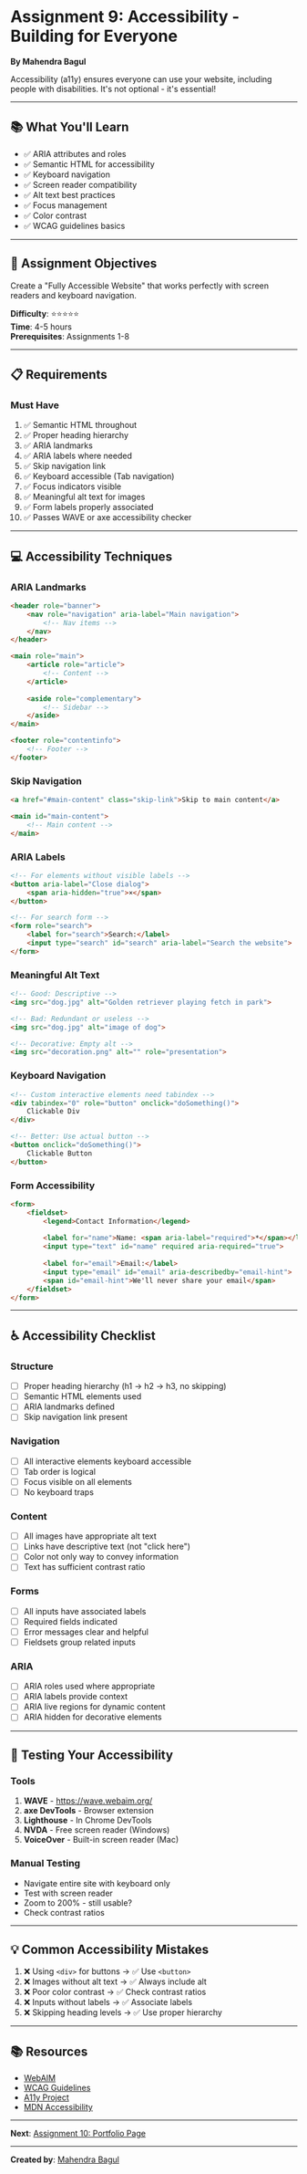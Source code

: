 # Assignment 9: Accessibility - Building for Everyone

**By Mahendra Bagul**

Accessibility (a11y) ensures everyone can use your website, including people with disabilities. It's not optional - it's essential!

---

## 📚 What You'll Learn

- ✅ ARIA attributes and roles
- ✅ Semantic HTML for accessibility
- ✅ Keyboard navigation
- ✅ Screen reader compatibility
- ✅ Alt text best practices
- ✅ Focus management
- ✅ Color contrast
- ✅ WCAG guidelines basics

---

## 🎯 Assignment Objectives

Create a "Fully Accessible Website" that works perfectly with screen readers and keyboard navigation.

**Difficulty**: ⭐⭐⭐⭐⭐  
**Time**: 4-5 hours  
**Prerequisites**: Assignments 1-8

---

## 📋 Requirements

### Must Have
1. ✅ Semantic HTML throughout
2. ✅ Proper heading hierarchy
3. ✅ ARIA landmarks
4. ✅ ARIA labels where needed
5. ✅ Skip navigation link
6. ✅ Keyboard accessible (Tab navigation)
7. ✅ Focus indicators visible
8. ✅ Meaningful alt text for images
9. ✅ Form labels properly associated
10. ✅ Passes WAVE or axe accessibility checker

---

## 💻 Accessibility Techniques

### ARIA Landmarks
```html
<header role="banner">
    <nav role="navigation" aria-label="Main navigation">
        <!-- Nav items -->
    </nav>
</header>

<main role="main">
    <article role="article">
        <!-- Content -->
    </article>
    
    <aside role="complementary">
        <!-- Sidebar -->
    </aside>
</main>

<footer role="contentinfo">
    <!-- Footer -->
</footer>
```

### Skip Navigation
```html
<a href="#main-content" class="skip-link">Skip to main content</a>

<main id="main-content">
    <!-- Main content -->
</main>
```

### ARIA Labels
```html
<!-- For elements without visible labels -->
<button aria-label="Close dialog">
    <span aria-hidden="true">×</span>
</button>

<!-- For search form -->
<form role="search">
    <label for="search">Search:</label>
    <input type="search" id="search" aria-label="Search the website">
</form>
```

### Meaningful Alt Text
```html
<!-- Good: Descriptive -->
<img src="dog.jpg" alt="Golden retriever playing fetch in park">

<!-- Bad: Redundant or useless -->
<img src="dog.jpg" alt="image of dog">

<!-- Decorative: Empty alt -->
<img src="decoration.png" alt="" role="presentation">
```

### Keyboard Navigation
```html
<!-- Custom interactive elements need tabindex -->
<div tabindex="0" role="button" onclick="doSomething()">
    Clickable Div
</div>

<!-- Better: Use actual button -->
<button onclick="doSomething()">
    Clickable Button
</button>
```

### Form Accessibility
```html
<form>
    <fieldset>
        <legend>Contact Information</legend>
        
        <label for="name">Name: <span aria-label="required">*</span></label>
        <input type="text" id="name" required aria-required="true">
        
        <label for="email">Email:</label>
        <input type="email" id="email" aria-describedby="email-hint">
        <span id="email-hint">We'll never share your email</span>
    </fieldset>
</form>
```

---

## ♿ Accessibility Checklist

### Structure
- [ ] Proper heading hierarchy (h1 → h2 → h3, no skipping)
- [ ] Semantic HTML elements used
- [ ] ARIA landmarks defined
- [ ] Skip navigation link present

### Navigation
- [ ] All interactive elements keyboard accessible
- [ ] Tab order is logical
- [ ] Focus visible on all elements
- [ ] No keyboard traps

### Content
- [ ] All images have appropriate alt text
- [ ] Links have descriptive text (not "click here")
- [ ] Color not only way to convey information
- [ ] Text has sufficient contrast ratio

### Forms
- [ ] All inputs have associated labels
- [ ] Required fields indicated
- [ ] Error messages clear and helpful
- [ ] Fieldsets group related inputs

### ARIA
- [ ] ARIA roles used where appropriate
- [ ] ARIA labels provide context
- [ ] ARIA live regions for dynamic content
- [ ] ARIA hidden for decorative elements

---

## 🧪 Testing Your Accessibility

### Tools
1. **WAVE** - https://wave.webaim.org/
2. **axe DevTools** - Browser extension
3. **Lighthouse** - In Chrome DevTools
4. **NVDA** - Free screen reader (Windows)
5. **VoiceOver** - Built-in screen reader (Mac)

### Manual Testing
- Navigate entire site with keyboard only
- Test with screen reader
- Zoom to 200% - still usable?
- Check contrast ratios

---

## 💡 Common Accessibility Mistakes

1. ❌ Using `<div>` for buttons → ✅ Use `<button>`
2. ❌ Images without alt text → ✅ Always include alt
3. ❌ Poor color contrast → ✅ Check contrast ratios
4. ❌ Inputs without labels → ✅ Associate labels
5. ❌ Skipping heading levels → ✅ Use proper hierarchy

---

## 📚 Resources

- [WebAIM](https://webaim.org/)
- [WCAG Guidelines](https://www.w3.org/WAI/WCAG21/quickref/)
- [A11y Project](https://www.a11yproject.com/)
- [MDN Accessibility](https://developer.mozilla.org/en-US/docs/Web/Accessibility)

---

**Next**: [Assignment 10: Portfolio Page](../assignment-10-portfolio-page/ASSIGNMENT_10_GUIDE.md)

---

**Created by**: [Mahendra Bagul](https://github.com/bagulm123)

